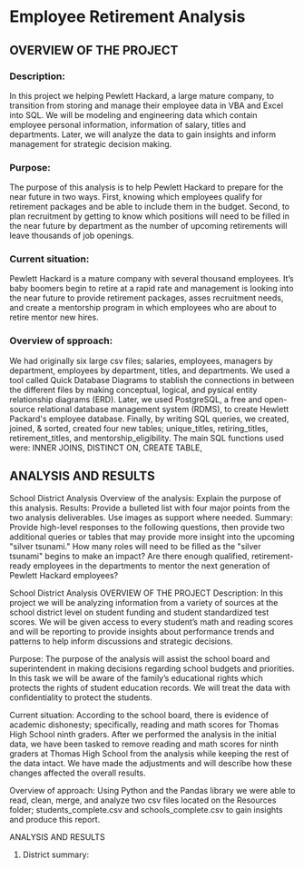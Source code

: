 
# Employee Retirement Analysis

## OVERVIEW OF THE PROJECT

### Description:
In this project we helping Pewlett Hackard, a large mature company, to transition from storing and manage their employee data in VBA and Excel into SQL.  We will be modeling and engineering data which contain employee personal information, information of salary, titles and departments.  Later, we will analyze the data to gain insights and inform management for strategic decision making.

### Purpose:
The purpose of this analysis is to help Pewlett Hackard to prepare for the near future in two ways.  First, knowing which employees qualify for retirement packages and be able to include them in the budget.  Second, to plan recruitment by getting to know which positions will need to be filled in the near future by department as the number of upcoming retirements will leave thousands of job openings.

### Current situation:
Pewlett Hackard is a mature company with several thousand employees.  It’s baby boomers begin to retire at a rapid rate and management is looking into the near future to provide retirement packages, asses recruitment needs, and create a mentorship program in which employees who are about to retire mentor new hires.

### Overview of spproach:
We had originally six large csv files; salaries, employees, managers by department, employees by department, titles, and departments.  We used a tool called Quick Database Diagrams to stablish the connections in between the different files by making conceptual, logical, and pysical entity relationship diagrams (ERD).  Later, we used PostgreSQL, a free and open-source relational database management system (RDMS), to create Hewlett Packard's employee database.  Finally, by writing SQL queries, we created, joined, & sorted, created four new tables; unique_titles, retiring_titles, retirement_titles, and mentorship_eligibility.  The main SQL functions used were: INNER JOINS, DISTINCT ON, CREATE TABLE, 

## ANALYSIS AND RESULTS





School District Analysis
Overview of the analysis: Explain the purpose of this analysis.
Results: Provide a bulleted list with four major points from the two analysis deliverables. Use images as support where needed.
Summary: Provide high-level responses to the following questions, then provide two additional queries or tables that may provide more insight into the upcoming "silver tsunami."
How many roles will need to be filled as the "silver tsunami" begins to make an impact?
Are there enough qualified, retirement-ready employees in the departments to mentor the next generation of Pewlett Hackard employees?



School District Analysis
OVERVIEW OF THE PROJECT
Description:
In this project we will be analyzing information from a variety of sources at the school district level on student funding and student standardized test scores. We will be given access to every student’s math and reading scores and will be reporting to provide insights about performance trends and patterns to help inform discussions and strategic decisions.

Purpose:
The purpose of the analysis will assist the school board and superintendent in making decisions regarding school budgets and priorities. In this task we will be aware of the family’s educational rights which protects the rights of student education records. We will treat the data with confidentiality to protect the students.

Current situation:
According to the school board, there is evidence of academic dishonesty; specifically, reading and math scores for Thomas High School ninth graders. After we performed the analysis in the initial data, we have been tasked to remove reading and math scores for ninth graders at Thomas High School from the analysis while keeping the rest of the data intact. We have made the adjustments and will describe how these changes affected the overall results.

Overview of approach:
Using Python and the Pandas library we were able to read, clean, merge, and analyze two csv files located on the Resources folder; students_complete.csv and schools_complete.csv to gain insights and produce this report.

ANALYSIS AND RESULTS
1. District summary:

